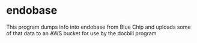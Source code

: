 # endobase

This program dumps info into endobase from Blue Chip and uploads some of that data to an AWS bucket for use by the docbill program

